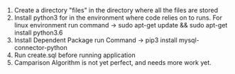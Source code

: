 1. Create a directory "files" in the directory where all the files are stored
2. Install python3 for in the environment where code relies on to runs.
    For linux environment run command -> sudo apt-get update && sudo apt-get install python3.6
3. Install Dependent Package run Command -> pip3 install mysql-connector-python
4. Run create.sql before running application
5. Camparison Algorithm is not yet perfect, and needs more work yet.

    